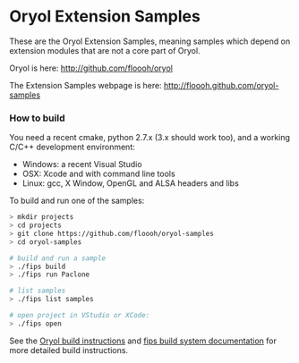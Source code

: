 # Oryol Extension Samples

These are the Oryol Extension Samples, meaning samples which depend on
extension modules that are not a core part of Oryol.

Oryol is here: http://github.com/floooh/oryol

The Extension Samples webpage is here: http://floooh.github.com/oryol-samples

### How to build

You need a recent cmake, python 2.7.x (3.x should work too), and a
working C/C++ development environment:

- Windows: a recent Visual Studio
- OSX: Xcode and with command line tools
- Linux: gcc, X Window, OpenGL and ALSA headers and libs


To build and run one of the samples:
```bash
> mkdir projects
> cd projects
> git clone https://github.com/floooh/oryol-samples
> cd oryol-samples

# build and run a sample
> ./fips build
> ./fips run Paclone

# list samples
> ./fips list samples

# open project in VStudio or XCode:
> ./fips open
```

See the [Oryol build instructions](https://github.com/floooh/oryol/blob/master/doc/BUILD.md)
and [fips build system documentation](http://floooh.github.io/fips/)
for more detailed build instructions.

